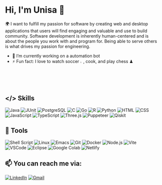 # Hi, I'm Unisa :wave:
<p>🌍 I want to fulfill my passion for software by creating web and desktop applications that users will find engaging and valuable and use to build community. Software development is inherently human-centered and is about the people you work with and program for. Being able to serve others is what drives my passion for engineering.</p>

<!--
**ubangura/ubangura** is a ✨ _special_ ✨ repository because its `README.md` (this file) appears on your GitHub profile. -->

- 🔭 I’m currently working on a automation bot
- ⚡ Fun fact: I love to watch soccer <img src="https://img.icons8.com/?size=512&id=21736&format=png"  width="2%" height="2%" alt="Manchester United">, cook, and play chess ♟

## </> Skills
![Java](https://img.shields.io/badge/java-%23ED8B00.svg?style=for-the-badge&logo=openjdk&logoColor=white)
![JUnit](https://img.shields.io/badge/Junit5-25A162?style=for-the-badge&logo=junit5&logoColor=white)
![PostgreSQL](https://img.shields.io/badge/PostgreSQL-316192?style=for-the-badge&logo=postgresql&logoColor=white)
![C](https://img.shields.io/badge/c-%2300599C.svg?style=for-the-badge&logo=c&logoColor=white)
![Go](https://img.shields.io/badge/go-%2300ADD8.svg?style=for-the-badge&logo=go&logoColor=white)
![R](https://img.shields.io/badge/r-%23276DC3.svg?style=for-the-badge&logo=r&logoColor=white)
![Python](https://img.shields.io/badge/Python-FFD43B?style=for-the-badge&logo=python&logoColor=blue)
![HTML](https://img.shields.io/badge/HTML5-E34F26?style=for-the-badge&logo=html5&logoColor=white)
![CSS](https://img.shields.io/badge/CSS3-1572B6?style=for-the-badge&logo=css3&logoColor=white)
![JavaScript](https://img.shields.io/badge/javascript-%23323330.svg?style=for-the-badge&logo=javascript&logoColor=%23F7DF1E)
![TypeScript](https://img.shields.io/badge/TypeScript-007ACC?style=for-the-badge&logo=typescript&logoColor=white)
![Three.js](https://img.shields.io/badge/ThreeJs-black?style=for-the-badge&logo=three.js&logoColor=white)
![Puppeteer](https://img.shields.io/badge/Puppeteer-40B5A4?style=for-the-badge&logo=Puppeteer&logoColor=white)
![Qiskit](https://img.shields.io/badge/Qiskit-%236929C4.svg?style=for-the-badge&logo=Qiskit&logoColor=white)

## 🔧 Tools
![Shell Script](https://img.shields.io/badge/shell_script-%23121011.svg?style=for-the-badge&logo=gnu-bash&logoColor=white)
![Linux](https://img.shields.io/badge/Linux-FCC624?style=for-the-badge&logo=linux&logoColor=black)
![Emacs](https://img.shields.io/badge/Emacs-%237F5AB6.svg?&style=for-the-badge&logo=gnu-emacs&logoColor=white)
![Git](https://img.shields.io/badge/GIT-E44C30?style=for-the-badge&logo=git&logoColor=white)
![Docker](https://img.shields.io/badge/docker-%230db7ed.svg?style=for-the-badge&logo=docker&logoColor=white)
![Node.js](https://img.shields.io/badge/Node.js-339933?style=for-the-badge&logo=nodedotjs&logoColor=white)
![Vite](https://img.shields.io/badge/vite-%23646CFF.svg?style=for-the-badge&logo=vite&logoColor=white)
![VSCode](https://img.shields.io/badge/VSCode-0078D4?style=for-the-badge&logo=visual%20studio%20code&logoColor=white)
![Eclipse](https://img.shields.io/badge/Eclipse-2C2255?style=for-the-badge&logo=eclipse&logoColor=white)
![Google Colab](https://img.shields.io/badge/Colab-F9AB00?style=for-the-badge&logo=googlecolab&color=525252)
![Netlify](https://img.shields.io/badge/Netlify-00C7B7?style=for-the-badge&logo=netlify&logoColor=white)
<!-- Contact -->

## 📫 You can reach me via:

[![LinkedIn](https://img.shields.io/badge/ubangura-informational?style=for-the-badge&logo=linkedin&logoColor=white&labelColor=blue&color=blue)](https://www.linkedin.com/in/ubangura/)
[![Gmail](https://img.shields.io/badge/unisabjr-informational?style=for-the-badge&logo=gmail&logoColor=white&labelColor=red&color=red)](mailto:unisabjr@gmail.com)
